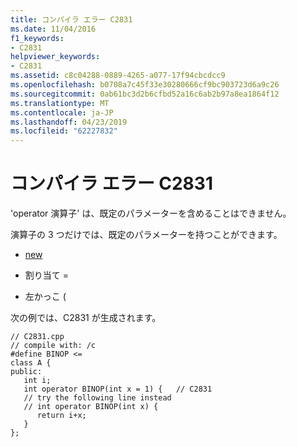 ```yaml
---
title: コンパイラ エラー C2831
ms.date: 11/04/2016
f1_keywords:
- C2831
helpviewer_keywords:
- C2831
ms.assetid: c8c04288-0889-4265-a077-17f94cbcdcc9
ms.openlocfilehash: b0708a7c45f33e30280666cf9bc903723d6a9c26
ms.sourcegitcommit: 0ab61bc3d2b6cfbd52a16c6ab2b97a8ea1864f12
ms.translationtype: MT
ms.contentlocale: ja-JP
ms.lasthandoff: 04/23/2019
ms.locfileid: "62227832"
---
```

# <a name="compiler-error-c2831"></a>コンパイラ エラー C2831

'operator 演算子' は、既定のパラメーターを含めることはできません。

演算子の 3 つだけでは、既定のパラメーターを持つことができます。

- [new](../../cpp/new-operator-cpp.md)

- 割り当て =

- 左かっこ (

次の例では、C2831 が生成されます。

```
// C2831.cpp
// compile with: /c
#define BINOP <=
class A {
public:
   int i;
   int operator BINOP(int x = 1) {   // C2831
   // try the following line instead
   // int operator BINOP(int x) {
      return i+x;
   }
};
```